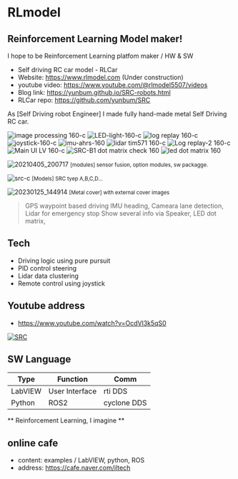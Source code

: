 # RLmodel
## Reinforcement Learning Model maker!

I hope to be Reinforcement Learning platfom maker / HW & SW
- Self driving RC car model - RLCar
- Website: https://www.rlmodel.com  (Under construction)
- youtube video: https://www.youtube.com/@rlmodel5507/videos
- Blog link: https://yunbum.github.io/SRC-robots.html 
- RLCar repo: https://github.com/yunbum/SRC

As [Self Driving robot Engineer] I made fully hand-made metal Self Driving RC car.

![image processing 160-c](https://user-images.githubusercontent.com/32663016/114257381-adb31300-99fa-11eb-90b2-57a7fb8b82c7.gif) ![LED-light-160-c](https://user-images.githubusercontent.com/32663016/114257482-59f4f980-99fb-11eb-8674-71499f57c0c6.gif)
![log replay 160-c](https://user-images.githubusercontent.com/32663016/114257416-e226cf00-99fa-11eb-8655-66ba58ff0f10.gif) ![joystick-160-c](https://user-images.githubusercontent.com/32663016/114257581-e99aa800-99fb-11eb-80af-da88f095bed0.gif) ![imu-ahrs-160](https://user-images.githubusercontent.com/32663016/114257636-4eee9900-99fc-11eb-9eea-5b2890e479a3.gif) ![lidar tim571 160-c](https://user-images.githubusercontent.com/32663016/114258252-4d26d480-9a00-11eb-8abc-1d00f7622237.gif) ![Log replay-2 160-c](https://user-images.githubusercontent.com/32663016/114258914-13a49800-9a05-11eb-9063-70b9dd63f81b.gif) ![Main UI LV 160-c](https://user-images.githubusercontent.com/32663016/114259825-db548800-9a0b-11eb-873d-3fdf2ec07158.gif) ![SRC-B1 dot matrix check 160](https://user-images.githubusercontent.com/32663016/114260465-017c2700-9a10-11eb-8645-e4bc459dd39d.gif) ![led dot matrix 160](https://user-images.githubusercontent.com/32663016/114260581-d0e8bd00-9a10-11eb-8ba6-9ad319d76029.gif)


![20210405_200717](https://user-images.githubusercontent.com/32663016/162663695-090a10b3-bb3a-4b01-8e38-c645c6876a0e.jpg)
<small>[modules] sensor fusion, option modules, sw packagge.</small>

![src-c](https://user-images.githubusercontent.com/32663016/162663705-a3f0fee5-15b9-4d3c-8d32-2fd961fc5b3f.jpg)
<small>[Models] SRC tyep A,B,C,D...</small>

![20230125_144914](https://user-images.githubusercontent.com/32663016/219405496-c3e24c64-dc86-48ed-8aca-e7f20e3c9d7b.jpg)
<small>[Metal cover] with external cover images</small>

>GPS waypoint based driving
>IMU heading, Cameara lane detection, Lidar for emergency stop
>Show several info via Speaker, LED dot matrix,

## Tech
- Driving logic using pure pursuit
- PID control steering
- Lidar data clustering
- Remote control using joystick

## Youtube address
- https://www.youtube.com/watch?v=OcdVl3k5qS0

[![SRC](http://img.youtube.com/vi/OcdVl3k5qS0/0.jpg)](https://youtu.be/OcdVl3k5qS0=0s) 

## SW Language
| Type | Function | Comm |
|------|-------|-----|
| LabVIEW | User Interface | rti DDS |
| Python | ROS2 | cyclone DDS |

** Reinforcement Learning, I imagine **

## online cafe
- content: examples / LabVIEW, python, ROS
- address: https://cafe.naver.com/iltech





